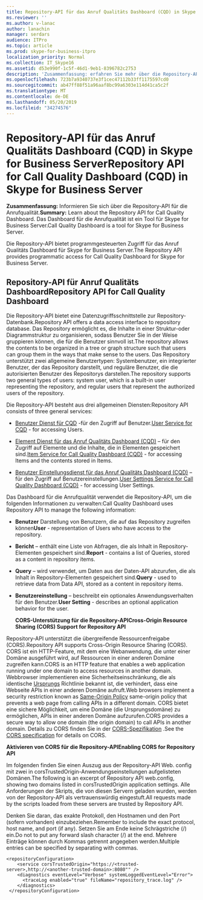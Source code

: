 ```yaml
---
title: Repository-API für das Anruf Qualitäts Dashboard (CQD) in Skype for Business Server
ms.reviewer: ''
ms.author: v-lanac
author: lanachin
manager: serdars
audience: ITPro
ms.topic: article
ms.prod: skype-for-business-itpro
localization_priority: Normal
ms.collection: IT_Skype16
ms.assetid: d53e990f-1c5f-46d1-9eb1-8396782c2753
description: 'Zusammenfassung: erfahren Sie mehr über die Repository-API für die Anrufqualität. Das Dashboard für die Anrufqualität ist ein Tool für Skype for Business Server.'
ms.openlocfilehash: 723b7a9340737e3f1cec47112b33ff1175597cd0
ms.sourcegitcommit: ab47ff88f51a96aaf8bc99a6303e114d41ca5c2f
ms.translationtype: MT
ms.contentlocale: de-DE
ms.lasthandoff: 05/20/2019
ms.locfileid: "34274576"
---
```

# <a name="repository-api-for-call-quality-dashboard-cqd-in-skype-for-business-server"></a><span data-ttu-id="6f396-104">Repository-API für das Anruf Qualitäts Dashboard (CQD) in Skype for Business Server</span><span class="sxs-lookup"><span data-stu-id="6f396-104">Repository API for Call Quality Dashboard (CQD) in Skype for Business Server</span></span>
 
<span data-ttu-id="6f396-105">**Zusammenfassung:** Informieren Sie sich über die Repository-API für die Anrufqualität.</span><span class="sxs-lookup"><span data-stu-id="6f396-105">**Summary:** Learn about the Repository API for Call Quality Dashboard.</span></span> <span data-ttu-id="6f396-106">Das Dashboard für die Anrufqualität ist ein Tool für Skype for Business Server.</span><span class="sxs-lookup"><span data-stu-id="6f396-106">Call Quality Dashboard is a tool for Skype for Business Server.</span></span>
  
<span data-ttu-id="6f396-107">Die Repository-API bietet programmgesteuerten Zugriff für das Anruf Qualitäts Dashboard für Skype for Business Server.</span><span class="sxs-lookup"><span data-stu-id="6f396-107">The Repository API provides programmatic access for Call Quality Dashboard for Skype for Business Server.</span></span>
  
## <a name="repository-api-for-call-quality-dashboard"></a><span data-ttu-id="6f396-108">Repository-API für Anruf Qualitäts Dashboard</span><span class="sxs-lookup"><span data-stu-id="6f396-108">Repository API for Call Quality Dashboard</span></span>

<span data-ttu-id="6f396-109">Die Repository-API bietet eine Datenzugriffsschnittstelle zur Repository-Datenbank.</span><span class="sxs-lookup"><span data-stu-id="6f396-109">Repository API offers a data access interface to repository database.</span></span> <span data-ttu-id="6f396-110">Das Repository ermöglicht es, die Inhalte in einer Struktur-oder Diagrammstruktur zu organisieren, sodass Benutzer Sie in der Weise gruppieren können, die für die Benutzer sinnvoll ist.</span><span class="sxs-lookup"><span data-stu-id="6f396-110">The repository allows the contents to be organized in a tree or graph structure such that users can group them in the ways that make sense to the users.</span></span> <span data-ttu-id="6f396-111">Das Repository unterstützt zwei allgemeine Benutzertypen: Systembenutzer, ein integrierter Benutzer, der das Repository darstellt, und reguläre Benutzer, die die autorisierten Benutzer des Repositorys darstellen.</span><span class="sxs-lookup"><span data-stu-id="6f396-111">The repository supports two general types of users: system user, which is a built-in user representing the repository, and regular users that represent the authorized users of the repository.</span></span>
  
<span data-ttu-id="6f396-112">Die Repository-API besteht aus drei allgemeinen Diensten:</span><span class="sxs-lookup"><span data-stu-id="6f396-112">Repository API consists of three general services:</span></span> 
  
- <span data-ttu-id="6f396-113">[Benutzer Dienst für CQD](user-service.md) -für den Zugriff auf Benutzer.</span><span class="sxs-lookup"><span data-stu-id="6f396-113">[User Service for CQD](user-service.md) - for accessing Users.</span></span>
    
- <span data-ttu-id="6f396-114">[Element Dienst für das Anruf Qualitäts Dashboard (CQD)](item-service.md) – für den Zugriff auf Elemente und die Inhalte, die in Elementen gespeichert sind.</span><span class="sxs-lookup"><span data-stu-id="6f396-114">[Item Service for Call Quality Dashboard (CQD)](item-service.md) - for accessing Items and the contents stored in Items.</span></span>
    
- <span data-ttu-id="6f396-115">[Benutzer Einstellungsdienst für das Anruf Qualitäts Dashboard (CQD)](user-settings-service.md) – für den Zugriff auf Benutzereinstellungen.</span><span class="sxs-lookup"><span data-stu-id="6f396-115">[User Settings Service for Call Quality Dashboard (CQD)](user-settings-service.md) - for accessing User Settings.</span></span>
    
<span data-ttu-id="6f396-116">Das Dashboard für die Anrufqualität verwendet die Repository-API, um die folgenden Informationen zu verwalten:</span><span class="sxs-lookup"><span data-stu-id="6f396-116">Call Quality Dashboard uses Repository API to manage the following information:</span></span> 
  
- <span data-ttu-id="6f396-117">**Benutzer** Darstellung von Benutzern, die auf das Repository zugreifen können</span><span class="sxs-lookup"><span data-stu-id="6f396-117">**User** - representation of Users who have access to the repository.</span></span>
    
- <span data-ttu-id="6f396-118">**Bericht** – enthält eine Liste von Abfragen, die als Inhalt in Repository-Elementen gespeichert sind.</span><span class="sxs-lookup"><span data-stu-id="6f396-118">**Report** - contains a list of Queries, stored as a content in repository items.</span></span>
    
- <span data-ttu-id="6f396-119">**Query** – wird verwendet, um Daten aus der Daten-API abzurufen, die als Inhalt in Repository-Elementen gespeichert sind.</span><span class="sxs-lookup"><span data-stu-id="6f396-119">**Query** - used to retrieve data from Data API, stored as a content in repository items.</span></span>
    
- <span data-ttu-id="6f396-120">**Benutzereinstellung** – beschreibt ein optionales Anwendungsverhalten für den Benutzer.</span><span class="sxs-lookup"><span data-stu-id="6f396-120">**User Setting** - describes an optional application behavior for the user.</span></span>
    
  <span data-ttu-id="6f396-121">**CORS-Unterstützung für die Repository-API**</span><span class="sxs-lookup"><span data-stu-id="6f396-121">**Cross-Origin Resource Sharing (CORS) Support for Repository API**</span></span>
  
<span data-ttu-id="6f396-122">Repository-API unterstützt die übergreifende Ressourcenfreigabe (CORS).</span><span class="sxs-lookup"><span data-stu-id="6f396-122">Repository API supports Cross-Origin Resource Sharing (CORS).</span></span> <span data-ttu-id="6f396-123">CORS ist ein HTTP-Feature, mit dem eine Webanwendung, die unter einer Domäne ausgeführt wird, auf Ressourcen in einer anderen Domäne zugreifen kann.</span><span class="sxs-lookup"><span data-stu-id="6f396-123">CORS is an HTTP feature that enables a web application running under one domain to access resources in another domain.</span></span> <span data-ttu-id="6f396-124">Webbrowser implementieren eine Sicherheitseinschränkung, die als identische [Ursprungs](https://www.w3.org/Security/wiki/Same_Origin_Policy) Richtlinie bekannt ist, die verhindert, dass eine Webseite APIs in einer anderen Domäne aufruft.</span><span class="sxs-lookup"><span data-stu-id="6f396-124">Web browsers implement a security restriction known as [Same-Origin Policy](https://www.w3.org/Security/wiki/Same_Origin_Policy) same-origin policy that prevents a web page from calling APIs in a different domain.</span></span> <span data-ttu-id="6f396-125">CORS bietet eine sichere Möglichkeit, um eine Domäne (die Ursprungsdomäne) zu ermöglichen, APIs in einer anderen Domäne aufzurufen.</span><span class="sxs-lookup"><span data-stu-id="6f396-125">CORS provides a secure way to allow one domain (the origin domain) to call APIs in another domain.</span></span> <span data-ttu-id="6f396-126">Details zu CORS finden Sie in der [CORS-Spezifikation](https://www.w3.org/TR/cors/) .</span><span class="sxs-lookup"><span data-stu-id="6f396-126">See the [CORS specification](https://www.w3.org/TR/cors/) for details on CORS.</span></span>
  
 <span data-ttu-id="6f396-127">**Aktivieren von CORS für die Repository-API**</span><span class="sxs-lookup"><span data-stu-id="6f396-127">**Enabling CORS for Repository API**</span></span>
  
 <span data-ttu-id="6f396-128">Im folgenden finden Sie einen Auszug aus der Repository-API Web. config mit zwei in corsTrustedOrigin-Anwendungseinstellungen aufgelisteten Domänen.</span><span class="sxs-lookup"><span data-stu-id="6f396-128">The following is an excerpt of Repository API web.config, showing two domains listed in corsTrustedOrigin application settings.</span></span> <span data-ttu-id="6f396-129">Alle Anforderungen der Skripts, die von diesen Servern geladen wurden, werden von der Repository-API als vertrauenswürdig eingestuft.</span><span class="sxs-lookup"><span data-stu-id="6f396-129">All requests made by the scripts loaded from these servers are trusted by Repository API.</span></span>
  
<span data-ttu-id="6f396-130">Denken Sie daran, das exakte Protokoll, den Hostnamen und den Port (sofern vorhanden) einzubeziehen.</span><span class="sxs-lookup"><span data-stu-id="6f396-130">Remember to include the exact protocol, host name, and port (if any).</span></span> <span data-ttu-id="6f396-131">Setzen Sie am Ende keine Schrägstriche (/) ein.</span><span class="sxs-lookup"><span data-stu-id="6f396-131">Do not to put any forward slash character (/) at the end.</span></span> <span data-ttu-id="6f396-132">Mehrere Einträge können durch Kommas getrennt angegeben werden.</span><span class="sxs-lookup"><span data-stu-id="6f396-132">Multiple entries can be specified by separating with commas.</span></span>
  
```
<repositoryConfiguration>
    <service corsTrustedOrigin="https://<trusted-server>,http://<another-trusted-domain>:8080"" />
    <diagnostics eventLevel="Verbose" systemLoggedEventLevel="Error">
      <traceLog enabled="true" fileName="repository_trace.log" />
    </diagnostics>
 </repositoryConfiguration>
```


